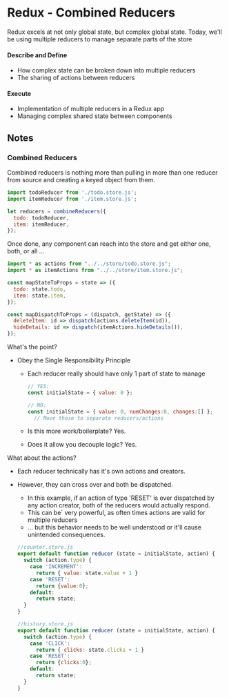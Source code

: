 # Redux - Combined Reducers

Redux excels at not only global state, but complex global state. Today, we'll be using multiple reducers to manage separate parts of the store



#### Describe and Define

- How complex state can be broken down into multiple reducers
- The sharing of actions between reducers

#### Execute

- Implementation of multiple reducers in a Redux app
- Managing complex shared state between components


## Notes

### Combined Reducers

Combined reducers is nothing more than pulling in more than one reducer from source and creating a keyed object from them.

```javascript
import todoReducer from './todo.store.js';
import itemReducer from './item.store.js';

let reducers = combineReducers({
  todo: todoReducer,
  item: itemReducer,
});
```

Once done, any component can reach into the store and get either one, both, or all ...

```javascript
import * as actions from "../../store/todo.store.js";
import * as itemActions from "../../store/item.store.js";

const mapStateToProps = state => ({
  todo: state.todo,
  item: state.item,
});

const mapDispatchToProps = (dispatch, getState) => ({
  deleteItem: id => dispatch(actions.deleteItem(id)),
  hideDetails: id => dispatch(itemActions.hideDetails()),
});

```

What's the point?

- Obey the Single Responsibility Principle
  - Each reducer really should have only 1 part of state to manage

    ```javascript
    // YES:
    const initialState = { value: 0 };

    // NO:
    const initialState = { value: 0, numChanges:0, changes:[] };
      // Move those to separate reducers/actions
    ```

  - Is this more work/boilerplate?  Yes.
  - Does it allow you decouple logic? Yes.

What about the actions?

- Each reducer technically has it's own actions and creators.
- However, they can cross over and both be dispatched.
  - In this example, if an action of type 'RESET' is ever dispatched by any action creator, both of the reducers would actually respond.
  - This can be` very powerful, as often times actions are valid for multiple reducers
  - ... but this behavior needs to be well understood or it'll cause unintended consequences.

  ```javascript
  //counter.store.js
  export default function reducer (state = initialState, action) {
    switch (action.type) {
      case 'INCREMENT':
        return { value: state.value + 1 }
      case 'RESET':
        return {value:0};
      default:
        return state;
    }
  }

  //history.store.js
  export default function reducer (state = initialState, action) {
    switch (action.type) {
      case 'CLICK':
        return { clicks: state.clicks + 1 }
      case 'RESET':
        return {clicks:0};
      default:
        return state;
    }
  }
  ```
